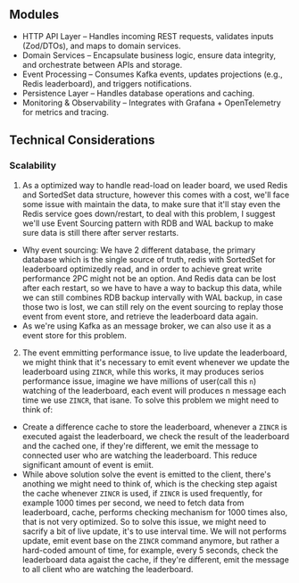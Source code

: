 ## Modules
- HTTP API Layer – Handles incoming REST requests, validates inputs (Zod/DTOs), and maps to domain services.
- Domain Services – Encapsulate business logic, ensure data integrity, and orchestrate between APIs and storage.
- Event Processing – Consumes Kafka events, updates projections (e.g., Redis leaderboard), and triggers notifications.
- Persistence Layer – Handles database operations and caching.
- Monitoring & Observability – Integrates with Grafana + OpenTelemetry for metrics and tracing.

## Technical Considerations
### Scalability
1. As a optimized way to handle read-load on leader board, we used Redis and SortedSet data structure, however this comes with a cost, we'll face some issue with maintain the data, to make sure that it'll stay even the Redis service goes down/restart, to deal with this problem, I suggest we'll use Event Sourcing pattern with RDB and WAL backup to make sure data is still there after server restarts.

- Why event sourcing: We have 2 different database, the primary database which is the single source of truth, redis with SortedSet for leaderboard optimizedly read, and in order to achieve great write performance 2PC might not be an option. And Redis data can be lost after each restart, so we have to have a way to backup this data, while we can still combines RDB backup intervally with WAL backup, in case those two is lost, we can still rely on the event sourcing to replay those event from event store, and retrieve the leaderboard data again.
- As we're using Kafka as an message broker, we can also use it as a event store for this problem.


2. The event emmitting performance issue, to live update the leaderboard, we might think that it's necessary to emit event whenever we update the leaderboard using `ZINCR`, while this works, it may produces serios performance issue, imagine we have millions of user(call this `n`) watching of the leaderboard, each event will produces n message each time we use `ZINCR`, that isane. To solve this problem we might need to think of:
- Create a difference cache to store the leaderboard, whenever a `ZINCR` is executed agaist the leaderboard, we check the result of the leaderboard and the cached one, if they're different, we emit the message to connected user who are watching the leaderboard. This reduce significant amount of event is emiit.
- While above solution solve the event is emitted to the client, there's anothing we might need to think of, which is the checking step agaist the cache whenever `ZINCR` is used, if `ZINCR` is used frequently, for example 1000 times per second, we need to fetch data from leaderboard, cache, performs checking mechanism for 1000 times also, that is not very optimized. So to solve this issue, we might need to sacrify a bit of live update, it's to use interval time. We will not performs update, emit event base on the `ZINCR` command anymore, but rather a hard-coded amount of time, for example, every 5 seconds, check the leaderboard data agaist the cache, if they're different, emit the message to all client who are watching the leaderboard.

